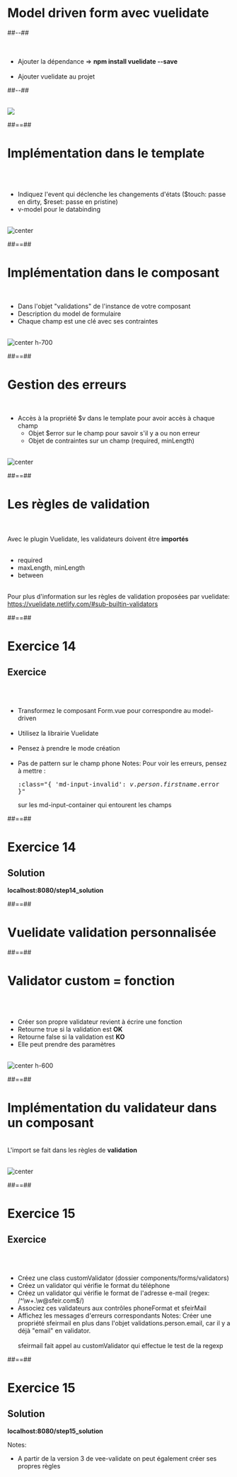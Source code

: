 <!-- .slide: class="two-column-layout" -->
# Model driven form avec vuelidate
##--##
<br><br><br>

- Ajouter la dépendance => <b>npm install vuelidate --save</b><br><br>
- Ajouter vuelidate au projet

##--##
<br><br>

![](assets/images/school/forms/vuelidate_config.png)
<!-- .element: class="align-image" -->

##==##

<!-- .slide -->
# Implémentation dans le template
<br><br>

- Indiquez l'event qui déclenche les changements d'états ($touch: passe en dirty, $reset: passe en pristine)
- v-model pour le databinding
<br><br>

![center](assets/images/school/forms/vuelidate_template.png)

##==##

<!-- .slide" -->
# Implémentation dans le composant
<br>

- Dans l'objet "validations" de l'instance de votre composant
- Description du model de formulaire
- Chaque champ est une clé avec ses contraintes
<br><br>

![center h-700](assets/images/school/forms/vuelidate_component.png)

##==##

<!-- .slide -->
# Gestion des erreurs
<br>

- Accès à la propriété $v dans le template pour avoir accès à chaque champ
    - Objet $error sur le champ pour savoir s'il y a ou non erreur
    - Objet de contraintes sur un champ (required, minLength)
<br><br>

![center](assets/images/school/forms/vuelidate_error_display.png)

##==##

<!-- .slide -->
# Les règles de validation
<br><br>
Avec le plugin Vuelidate, les validateurs doivent être <b>importés</b></span><br><br>

- required
- maxLength, minLength
- between
<br><br>

Pour plus d'information sur les règles de validation proposées par vuelidate: https://vuelidate.netlify.com/#sub-builtin-validators

##==##

<!-- .slide: class="exercice" -->
# Exercice 14
## Exercice
<br><br>

- Transformez le composant Form.vue pour correspondre au model-driven<br><br>
- Utilisez la librairie Vuelidate<br><br>
- Pensez à prendre le mode création<br><br>
- Pas de pattern sur le champ phone
Notes: 
Pour voir les erreurs, pensez à mettre : <pre>:class="{ 'md-input-invalid': $v.person.firstname.$error }"</pre> sur les md-input-container qui entourent les champs

##==##

<!-- .slide: class="exercice" -->
# Exercice 14
## Solution
<b>localhost:8080/step14_solution</b>
<!-- .element: class="full-center" -->

##==##

<!-- .slide: class="transition-bg-grey-1" -->
# Vuelidate validation personnalisée

##==##

<!-- .slide -->
# Validator custom = fonction
<br><br>

- Créer son propre validateur revient à écrire une fonction
- Retourne true si la validation est <b>OK</b>
- Retourne false si la validation est <b>KO</b>
- Elle peut prendre des paramètres
<br><br>

![center h-600](assets/images/school/forms/vuelidate_custom_function.png)


##==##

<!-- .slide: class="sfeir-basic-slide" -->
# Implémentation du validateur dans un composant
<br>
L'import se fait dans les règles de <b>validation</b>
<br><br>

![center](assets/images/school/forms/vuelidate_custom_function_implementation.png)

##==##

<!-- .slide: class="exercice" -->
# Exercice 15
## Exercice
<br><br>

- Créez une class customValidator (dossier components/forms/validators)
- Créez un validator qui vérifie le format du téléphone
- Créez un validator qui vérifie le format de l'adresse e-mail (regex: /^\w+\.\w@sfeir\.com$/)
- Associez ces validateurs aux contrôles phoneFormat et sfeirMail
- Affichez les messages d'erreurs correspondants
Notes:
Créer une propriété sfeirmail en plus dans l'objet validations.person.email, car il y a déjà "email" en validator.<br/><br/>
sfeirmail fait appel au customValidator qui effectue le test de la regexp

##==##

<!-- .slide: class="exercice" -->
# Exercice 15
## Solution
<b>localhost:8080/step15_solution</b>
<!-- .element: class="full-center" -->
Notes:
 - A partir de la version 3 de vee-validate on peut également créer ses propres règles
